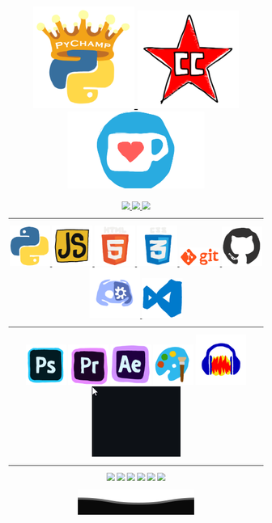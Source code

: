 <center>

<h1 align="center">
  <a href="https://www.youtube.com/channel/UCA9JRgMqaKB6XfLYkh2Dsjw">
    <img src="img\PyChamp_gif_logo.gif" width="200" />
  </a>
  <img src="img\CC.gif" width="200" />
  <a href="https://ko-fi.com/napo_ii">
    <img src="img/kofi.gif" width="270" />
</h1>


<p align="center">
  <img src="https://komarev.com/ghpvc/?username=napoii&label=Profile%20views&color=0e75b6&style=flat"  />
   <a href="https://discord.gg/g7EW4P65"><img src="https://img.shields.io/discord/190307701169979393?style=plastic"
   width="100" />
  <img src="https://img.shields.io/github/followers/NapoII?style=social"
    />
<p>

---

<p align="center">
  <a href="https://www.python.org/doc/" target="_blank">
    <img src="img\python.gif" width="80" />
  </a>
  
  <a href="https://docs.oracle.com/en/java/" target="_blank">
    <img src="img\java.gif" width="80" />
  </a>
  
  <a href="https://developer.mozilla.org/en-US/docs/Web/HTML" target="_blank">
    <img src="img\html.gif" width="80" />
  </a>
  
  <a href="https://developer.mozilla.org/en-US/docs/Web/CSS" target="_blank">
    <img src="img\css.gif" width="80" />
  </a>
  
  <a href="https://git-scm.com/doc" target="_blank">
    <img src="img\git.gif" width="80" />
  </a>
  
  <a href="https://docs.github.com/" target="_blank">
    <img src="img\github.gif" width="80" />
  </a>
  
  <a href="https://discordpy.readthedocs.io/en/latest/" target="_blank">
    <img src="/img/discord_bot.gif" width="100" />
  </a>
  
  <a href="https://code.visualstudio.com/docs" target="_blank">
    <img src="img\vsc.gif" width="80" />
  </a>
</p>


---
  
<p align="center">
  <img src="img\ps.gif"   width="80" />
  <img src="img\pr.gif"     width="80" />
  <img src="img\ae.gif"     width="80" />
  <img src="img\paint.gif"     width="80" />
  <img src="img\aud.gif"     width="100" />
  <img src="img\fake_maus.gif"     />
<p>

---
<p align="center">
  <img src="http://github-profile-summary-cards.vercel.app/api/cards/profile-details?username=NapoII&theme=dark" />
  <img src="ihttp://github-profile-summary-cards.vercel.app/api/cards/repos-per-language?username=NapoII&theme=dark"/>
  <img src="http://github-profile-summary-cards.vercel.app/api/cards/most-commit-language?username=NapoII&theme=dark"/>
  <img src="http://github-profile-summary-cards.vercel.app/api/cards/repos-per-language?username=NapoII&theme=dark"/>
  <img src="http://github-profile-summary-cards.vercel.app/api/cards/stats?username=NapoII&theme=dark"/>
  <img src="http://github-profile-summary-cards.vercel.app/api/cards/productive-time?username=NapoII&theme=dark&utcOffset=2"/>
<p>

<p align="center">
  <img src="img\Bottom.svg"
    />
</p>
